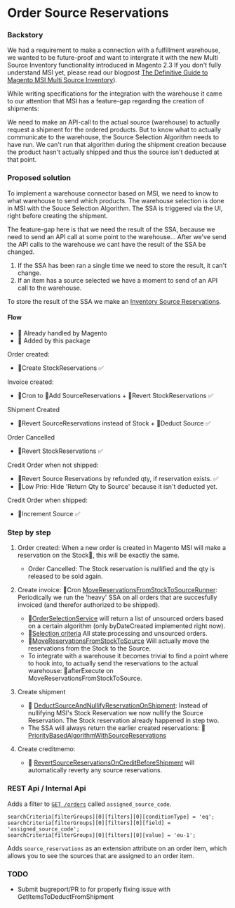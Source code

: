 # Order Source Reservations

### Backstory

We had a requirement to make a connection with a fulfillment warehouse, we
wanted to be future-proof and want to intergrate it with the new Multi Source
Inventory functionality introduced in Magento 2.3 If you don't fully understand
MSI yet, please read our blogpost
[The Definitive Guide to Magento MSI Multi Source Inventory](https://www.reachdigital.nl/en/blog/magento-msi-multi-source-inventory-features)).

While writing specifications for the integration with the warehouse it came to
our attention that MSI has a feature-gap regarding the creation of shipments:

We need to make an API-call to the actual source (warehouse) to actually request
a shipment for the ordered products. But to know what to actually communicate to
the warehouse, the Source Selection Algorithm needs to have run. We can't run
that algorithm during the shipment creation because the product hasn't actually
shipped and thus the source isn't deducted at that point.

### Proposed solution

To implement a warehouse connector based on MSI, we need to know to what
warehouse to send which products. The warehouse selection is done in MSI with
the Souce Selection Algorithm. The SSA is triggered via the UI, right before
creating the shipment.

The feature-gap here is that we need the result of the SSA, because we need to
send an API call at some point to the warehouse... After we've send the API
calls to the warehouse we cant have the result of the SSA be changed.

1. If the SSA has been ran a single time we need to store the result, it can't
   change.
2. If an item has a source selected we have a moment to send of an API call to
   the warehouse.

To store the result of the SSA we make an
[Inventory Source Reservations](https://github.com/ho-nl/magento2-ReachDigital_InventorySourceReservations).

#### Flow

- 🔸 Already handled by Magento
- 🔹 Added by this package

Order created:

- 🔸Create StockReservations ✅

Invoice created:

- 🔹Cron to 🔹Add SourceReservations + 🔹Revert StockReservations ✅

Shipment Created

- 🔹Revert SourceReservations instead of Stock + 🔸Deduct Source ✅

Order Cancelled

- 🔸Revert StockReservations ✅

Credit Order when not shipped:

- 🔹Revert Source Reservations by refunded qty, if reservation exists. ✅
- 🔹Low Prio: Hide 'Return Qty to Source' because it isn't deducted yet.

Credit Order when shipped:

- 🔸Increment Source ✅

### Step by step

1. Order created: When a new order is created in Magento MSI will make a
   reservation on the Stock🔸, this will be exactly the same.

   - Order Cancelled: The Stock reservation is nullified and the qty is released
     to be sold again.

2. Create invoice: 🔹Cron
   [MoveReservationsFromStockToSourceRunner](https://github.com/ho-nl/magento2-ReachDigital_InventoryOrderSourceReservations/blob/master/IOSReservations/Model/MoveReservationsFromStockToSourceRunner.php#L65-L78):
   Periodically we run the 'heavy' SSA on all orders that are succesfully
   invoiced (and therefor authorized to be shipped).

   - 🔹[OrderSelectionService](https://github.com/ho-nl/magento2-ReachDigital_InventoryOrderSourceReservations/blob/master/IOSReservationsPriorityApi/Api/OrderSelectionServiceInterface.php)
     will return a list of unsourced orders based on a certain algorithm (only
     byDateCreated implemented right now).
   - 🔹[Selection criteria](https://github.com/ho-nl/magento2-ReachDigital_InventoryOrderSourceReservations/blob/master/IOSReservationsPriority/Model/Algorithms/ByDateCreatedAlgorithm.php#L63-L65)
     All state:processing and unsourced orders.
   - 🔹[MoveReservationsFromStockToSource](https://github.com/ho-nl/magento2-ReachDigital_InventoryOrderSourceReservations/blob/master/IOSReservations/Model/MoveReservationsFromStockToSource.php)
     Will actually move the reservations from the Stock to the Source.
   - To integrate with a warehouse it becomes trivial to find a point where to
     hook into, to actually send the reservations to the actual warehouse:
     🔹afterExecute on MoveReservationsFromStockToSource.

3. Create shipment

   - 🔹
     [DeductSourceAndNullifyReservationOnShipment](https://github.com/ho-nl/magento2-ReachDigital_InventoryOrderSourceReservations/blob/master/IOSReservations/Plugin/MagentoInventoryShipping/DeductSourceAndNullifyReservationOnShipment.php#L103-L130):
     Instead of nullifying MSI's Stock Reservation we now nullify the Source
     Reservation. The Stock reservation already happened in step two.
   - The SSA will always return the earlier created reservations: 🔹
     [PriorityBasedAlgorithmWithSourceReservations](https://github.com/ho-nl/magento2-ReachDigital_InventoryOrderSourceReservations/blob/master/IOSReservations/Plugin/InventorySourceSelection/PriorityBasedAlgorithmWithSourceReservations.php#L101-L103)

4. Create creditmemo:
   - 🔹
     [RevertSourceReservationsOnCreditBeforeShipment](https://github.com/ho-nl/magento2-ReachDigital_InventoryOrderSourceReservations/blob/master/IOSReservations/Plugin/MagentoInventorySales/RevertSourceReservationsOnCreditBeforeShipment.php)
     will automatically reverty any source reservations.

### REST Api / Internal Api

Adds a filter to
[`GET /orders`](https://devdocs.magento.com/redoc/2.3/admin-rest-api.html#tag/orders)
called `assigned_source_code`.

```
searchCriteria[filterGroups][0][filters][0][conditionType] = 'eq';
searchCriteria[filterGroups][0][filters][0][field] = 'assigned_source_code';
searchCriteria[filterGroups][0][filters][0][value] = 'eu-1';
```

Adds `source_reservations` as an extension attribute on an order item, which
allows you to see the sources that are assigned to an order item.

### TODO

- Submit bugreport/PR to for properly fixing issue with
  GetItemsToDeductFromShipment

